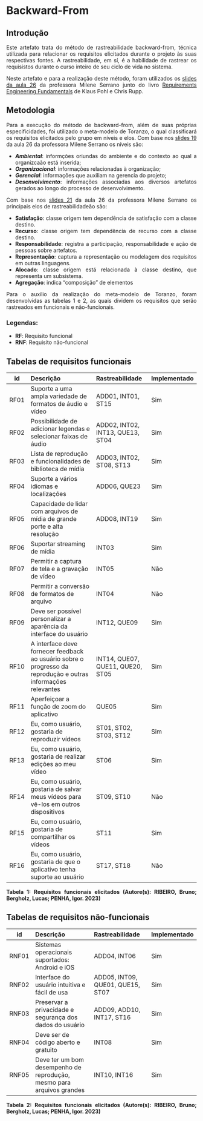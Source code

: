 <div align="justify">

# Backward-From

## Introdução

Este artefato trata do método de rastreabilidade backward-from, técnica utilizada para relacionar os requisitos elicitados durante o projeto às suas respectivas fontes. A rastreabilidade, em sí, é a habilidade de rastrear os requisistos durante o curso inteiro de seu ciclo de vida no sistema.

Neste artefato e para a realização deste método, foram utilizados os [slides da aula 26](https://aprender3.unb.br/pluginfile.php/2523172/mod_resource/content/1/Requisitos%20-%20Aula%20026.pdf) da professora Milene Serrano junto do livro [Requirements Engineering Fundamentals](https://aprender3.unb.br/pluginfile.php/2523040/mod_resource/content/2/Rastreabilidade.pdf) de Klaus Pohl e Chris Rupp.

## Metodologia

Para a execução do método de backward-from, além de suas próprias especificidades, foi utilizado o meta-modelo de Toranzo, o qual classificará os requisitos elicitados pelo grupo em níveis e elos. Com base nos [slides 19](https://aprender3.unb.br/pluginfile.php/2523172/mod_resource/content/1/Requisitos%20-%20Aula%20026.pdf) da aula 26 da professora Milene Serrano os níveis são:
- **_Ambiental_**: informções oriundas do ambiente e do contexto ao qual a organizcaão está inserida;
- **_Organizacional_**: informações relacionadas à organização;
- **_Gerencial_**: informações que auxiliam na gerencia do projeto;
- **_Desenvolvimento_**: informações associadas aos diversos artefatos gerados ao longo do processo de desenvolvimento.

Com base nos [slides 21](https://aprender3.unb.br/pluginfile.php/2523172/mod_resource/content/1/Requisitos%20-%20Aula%20026.pdf) da aula 26 da professora Milene Serrano os principais elos de rastreabilidadeão são:
- **Satisfação**: classe origem tem dependência de satisfação com a classe destino.
- **Recurso**: classe origem tem dependência de recurso com a classe destino.
- **Responsabilidade**: registra a participação, responsabilidade e ação de pessoas sobre artefatos.
- **Representação**: captura a representação ou modelagem dos requisitos em outras linguagens.
- **Alocado**: classe origem está relacionada à classe destino, que representa um subsistema.
- **Agregação**: indica “composição” de elementos

Para o auxilio da realização do meta-modelo de Toranzo, foram desenvolvidas as tabelas 1 e 2, as quais dividem os requisitos que serão rastreados em funcionais e não-funcionais.

### Legendas:

- **RF**: Requisito funcional
- **RNF**: Requisito não-funcional

## Tabelas de requisitos funcionais

| id | Descrição | Rastreabilidade | Implementado |
| :-:| :-------- | :-------------- | :----------- |
|RF01| Suporte a uma ampla variedade de formatos de áudio e vídeo | ADD01, INT01, ST15 | Sim |
|RF02| Possibilidade de adicionar legendas e selecionar faixas de áudio | ADD02, INT02, INT13, QUE13, ST04 | Sim |
|RF03| Lista de reprodução e funcionalidades de biblioteca de mídia | ADD03, INT02, ST08, ST13 | Sim |
|RF04| Suporte a vários idiomas e localizações | ADD06, QUE23 | Sim |
|RF05| Capacidade de lidar com arquivos de mídia de grande porte e alta resolução | ADD08, INT19 | Sim |  
|RF06| Suportar streaming de mídia | INT03 | Sim |
|RF07| Permitir a captura de tela e a gravação de vídeo | INT05 | Não |
|RF08| Permitir a conversão de formatos de arquivo | INT04 | Não |
|RF09| Deve ser possível personalizar a aparência da interface do usuário | INT12, QUE09 | Sim |
|RF10| A interface deve fornecer feedback ao usuário sobre o progresso da reprodução e outras informações relevantes | INT14, QUE07, QUE11, QUE20, ST05 | Sim |
|RF11| Aperfeiçoar a função de zoom do aplicativo | QUE05 | Sim |
|RF12| Eu, como usuário, gostaria de reproduzir vídeos | ST01, ST02, ST03, ST12 | Sim |
|RF13| Eu, como usuário, gostaria de realizar edições ao meu vídeo | ST06 | Sim |
|RF14| Eu, como usuário, gostaria de salvar meus vídeos para vê-los em outros dispositivos | ST09, ST10 | Não |
|RF15| Eu, como usuário, gostaria de compartilhar os vídeos | ST11 | Sim |
|RF16| Eu, como usuário, gostaria de que o aplicativo tenha suporte ao usuário | ST17, ST18 | Não |
<p><b> Tabela 1: Requisitos funcionais elicitados (Autore(s): RIBEIRO, Bruno; Bergholz, Lucas; PENHA, Igor. 2023)</b></p>

## Tabelas de requisitos não-funcionais

| id  | Descrição | Rastreabilidade | Implementado |
| :-: | :-------- | :-------------- | :----------- |
|RNF01| Sistemas operacionais suportados: Android e iOS | ADD04, INT06 | Sim |
|RNF02| Interface do usuário intuitiva e fácil de usa | ADD05, INT09, QUE01, QUE15, ST07 | Sim |
|RNF03| Preservar a privacidade e segurança dos dados do usuário | ADD09, ADD10, INT17, ST16 | Sim |
|RNF04| Deve ser de código aberto e gratuito  | INT08 | Sim |
|RNF05| Deve ter um bom desempenho de reprodução, mesmo para arquivos grandes | INT10, INT16 | Sim |
<p><b> Tabela 2: Requisitos funcionais elicitados (Autore(s): RIBEIRO, Bruno; Bergholz, Lucas; PENHA, Igor. 2023)</b></p>


</div>
